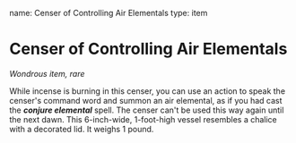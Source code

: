 name: Censer of Controlling Air Elementals
type: item

# Censer of Controlling Air Elementals
_Wondrous item, rare_

While incense is burning in this censer, you can use an action to speak the censer's command word and summon an air elemental, as if you had cast the **_conjure elemental_** spell. The censer can't be used this way again until the next dawn.
This 6-inch-wide, 1-foot-high vessel resembles a chalice with a decorated lid. It weighs 1 pound.
